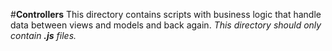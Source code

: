 #**Controllers**
This directory contains scripts with business logic that handle data between views and models and back again.
_This directory should only contain **.js** files._
